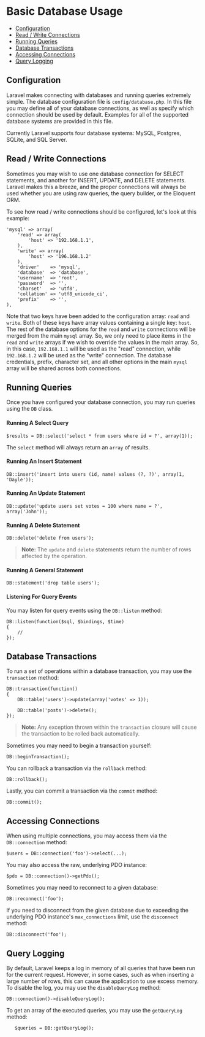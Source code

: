 # Basic Database Usage

- [Configuration](#configuration)
- [Read / Write Connections](#read-write-connections)
- [Running Queries](#running-queries)
- [Database Transactions](#database-transactions)
- [Accessing Connections](#accessing-connections)
- [Query Logging](#query-logging)

<a name="configuration"></a>
## Configuration

Laravel makes connecting with databases and running queries extremely simple. The database configuration file is `config/database.php`. In this file you may define all of your database connections, as well as specify which connection should be used by default. Examples for all of the supported database systems are provided in this file.

Currently Laravel supports four database systems: MySQL, Postgres, SQLite, and SQL Server.

<a name="read-write-connections"></a>
## Read / Write Connections

Sometimes you may wish to use one database connection for SELECT statements, and another for INSERT, UPDATE, and DELETE statements. Laravel makes this a breeze, and the proper connections will always be used whether you are using raw queries, the query builder, or the Eloquent ORM.

To see how read / write connections should be configured, let's look at this example:

	'mysql' => array(
		'read' => array(
			'host' => '192.168.1.1',
		),
		'write' => array(
			'host' => '196.168.1.2'
		),
		'driver'    => 'mysql',
		'database'  => 'database',
		'username'  => 'root',
		'password'  => '',
		'charset'   => 'utf8',
		'collation' => 'utf8_unicode_ci',
		'prefix'    => '',
	),

Note that two keys have been added to the configuration array: `read` and `write`. Both of these keys have array values containing a single key: `host`. The rest of the database options for the `read` and `write` connections will be merged from the main `mysql` array. So, we only need to place items in the `read` and `write` arrays if we wish to override the values in the main array. So, in this case, `192.168.1.1` will be used as the "read" connection, while `192.168.1.2` will be used as the "write" connection. The database credentials, prefix, character set, and all other options in the main `mysql` array will be shared across both connections.

<a name="running-queries"></a>
## Running Queries

Once you have configured your database connection, you may run queries using the `DB` class.

#### Running A Select Query

	$results = DB::select('select * from users where id = ?', array(1));

The `select` method will always return an `array` of results.

#### Running An Insert Statement

	DB::insert('insert into users (id, name) values (?, ?)', array(1, 'Dayle'));

#### Running An Update Statement

	DB::update('update users set votes = 100 where name = ?', array('John'));

#### Running A Delete Statement

	DB::delete('delete from users');

> **Note:** The `update` and `delete` statements return the number of rows affected by the operation.

#### Running A General Statement

	DB::statement('drop table users');

#### Listening For Query Events

You may listen for query events using the `DB::listen` method:

	DB::listen(function($sql, $bindings, $time)
	{
		//
	});

<a name="database-transactions"></a>
## Database Transactions

To run a set of operations within a database transaction, you may use the `transaction` method:

	DB::transaction(function()
	{
		DB::table('users')->update(array('votes' => 1));

		DB::table('posts')->delete();
	});

> **Note:** Any exception thrown within the `transaction` closure will cause the transaction to be rolled back automatically.

Sometimes you may need to begin a transaction yourself:

	DB::beginTransaction();

You can rollback a transaction via the `rollback` method:

	DB::rollback();

Lastly, you can commit a transaction via the `commit` method:

	DB::commit();

<a name="accessing-connections"></a>
## Accessing Connections

When using multiple connections, you may access them via the `DB::connection` method:

	$users = DB::connection('foo')->select(...);

You may also access the raw, underlying PDO instance:

	$pdo = DB::connection()->getPdo();

Sometimes you may need to reconnect to a given database:

	DB::reconnect('foo');

If you need to disconnect from the given database due to exceeding the underlying PDO instance's `max_connections` limit, use the `disconnect` method:

	DB::disconnect('foo');

<a name="query-logging"></a>
## Query Logging

By default, Laravel keeps a log in memory of all queries that have been run for the current request. However, in some cases, such as when inserting a large number of rows, this can cause the application to use excess memory. To disable the log, you may use the `disableQueryLog` method:

	DB::connection()->disableQueryLog();

To get an array of the executed queries, you may use the `getQueryLog` method:

       $queries = DB::getQueryLog();
